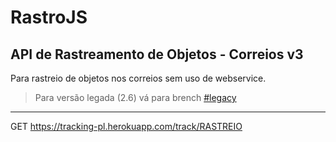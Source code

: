 # RastroJS

## API de Rastreamento de Objetos - Correios v3
Para rastreio de objetos nos correios sem uso de webservice.

> Para versão legada (2.6) vá para brench [#legacy](https://github.com/talesluna/rastrojs-api/tree/legacy)
---
GET
https://tracking-pl.herokuapp.com/track/RASTREIO
